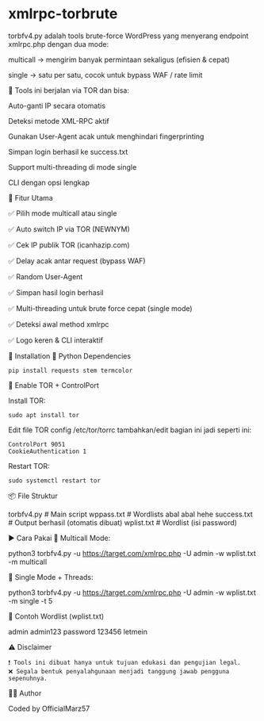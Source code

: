 # xmlrpc-torbrute
torbfv4.py adalah tools brute-force WordPress yang menyerang endpoint xmlrpc.php dengan dua mode:

multicall → mengirim banyak permintaan sekaligus (efisien & cepat)

single → satu per satu, cocok untuk bypass WAF / rate limit

🔐 Tools ini berjalan via TOR dan bisa:

Auto-ganti IP secara otomatis

Deteksi metode XML-RPC aktif

Gunakan User-Agent acak untuk menghindari fingerprinting

Simpan login berhasil ke success.txt

Support multi-threading di mode single

CLI dengan opsi lengkap

🚀 Fitur Utama

✅ Pilih mode multicall atau single

✅ Auto switch IP via TOR (NEWNYM)

✅ Cek IP publik TOR (icanhazip.com)

✅ Delay acak antar request (bypass WAF)

✅ Random User-Agent

✅ Simpan hasil login berhasil

✅ Multi-threading untuk brute force cepat (single mode)

✅ Deteksi awal method xmlrpc

✅ Logo keren & CLI interaktif


🔧 Installation
🐍 Python Dependencies

    pip install requests stem termcolor

🧅 Enable TOR + ControlPort

Install TOR:
    
    sudo apt install tor

Edit file TOR config 
    /etc/tor/torrc
tambahkan/edit bagian ini jadi seperti ini:

    ControlPort 9051
    CookieAuthentication 1

Restart TOR:

    sudo systemctl restart tor

📦 File Struktur

torbfv4.py              # Main script
wppass.txt              # Wordlists abal abal hehe
success.txt             # Output berhasil (otomatis dibuat)
wplist.txt              # Wordlist (isi password)

▶️ Cara Pakai
📌 Multicall Mode:

python3 torbfv4.py -u https://target.com/xmlrpc.php -U admin -w wplist.txt -m multicall

📌 Single Mode + Threads:

python3 torbfv4.py -u https://target.com/xmlrpc.php -U admin -w wplist.txt -m single -t 5

📁 Contoh Wordlist (wplist.txt)

admin
admin123
password
123456
letmein

⚠️ Disclaimer

    ❗ Tools ini dibuat hanya untuk tujuan edukasi dan pengujian legal.
    ❌ Segala bentuk penyalahgunaan menjadi tanggung jawab pengguna sepenuhnya.

👨‍💻 Author

Coded by OfficialMarz57
